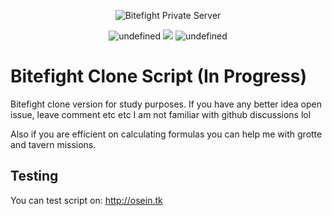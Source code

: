 <p align="center"><img src="https://github.com/Osein/bitefight/blob/master/public/img/home_splash.jpg?raw=true" alt="Bitefight Private Server"></p>

<p align="center">
    <img alt="undefined" src="https://img.shields.io/github/license/monkeycreative/SignariusCaro.svg?label=License&style=for-the-badge">
    <img src="https://img.shields.io/badge/test-test-red.svg?style=for-the-badge"/>
    <img alt="undefined" src="https://img.shields.io/github/last-commit/monkeycreative/SignariusCaro.svg?style=for-the-badge">
</p>

# Bitefight Clone Script (In Progress)

Bitefight clone version for study purposes. If you have any better idea open issue, leave comment etc etc I am not familiar with github discussions lol

Also if you are efficient on calculating formulas you can help me with grotte and tavern missions.

## Testing

You can test script on: http://osein.tk